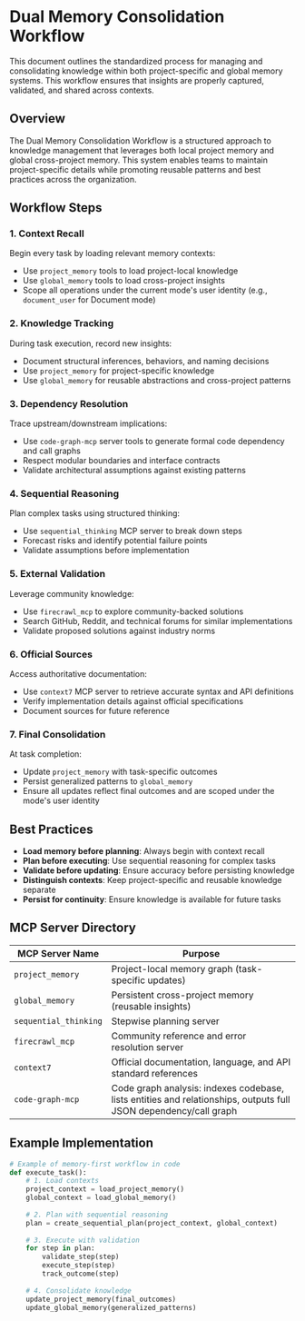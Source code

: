 # Dual Memory Consolidation Workflow

This document outlines the standardized process for managing and consolidating knowledge within both project-specific and global memory systems. This workflow ensures that insights are properly captured, validated, and shared across contexts.

## Overview

The Dual Memory Consolidation Workflow is a structured approach to knowledge management that leverages both local project memory and global cross-project memory. This system enables teams to maintain project-specific details while promoting reusable patterns and best practices across the organization.

## Workflow Steps

### 1. Context Recall
Begin every task by loading relevant memory contexts:
- Use `project_memory` tools to load project-local knowledge
- Use `global_memory` tools to load cross-project insights
- Scope all operations under the current mode's user identity (e.g., `document_user` for Document mode)

### 2. Knowledge Tracking
During task execution, record new insights:
- Document structural inferences, behaviors, and naming decisions
- Use `project_memory` for project-specific knowledge
- Use `global_memory` for reusable abstractions and cross-project patterns

### 3. Dependency Resolution
Trace upstream/downstream implications:
- Use `code-graph-mcp` server tools to generate formal code dependency and call graphs
- Respect modular boundaries and interface contracts
- Validate architectural assumptions against existing patterns

### 4. Sequential Reasoning
Plan complex tasks using structured thinking:
- Use `sequential_thinking` MCP server to break down steps
- Forecast risks and identify potential failure points
- Validate assumptions before implementation

### 5. External Validation
Leverage community knowledge:
- Use `firecrawl_mcp` to explore community-backed solutions
- Search GitHub, Reddit, and technical forums for similar implementations
- Validate proposed solutions against industry norms

### 6. Official Sources
Access authoritative documentation:
- Use `context7` MCP server to retrieve accurate syntax and API definitions
- Verify implementation details against official specifications
- Document sources for future reference

### 7. Final Consolidation
At task completion:
- Update `project_memory` with task-specific outcomes
- Persist generalized patterns to `global_memory`
- Ensure all updates reflect final outcomes and are scoped under the mode's user identity

## Best Practices

- **Load memory before planning**: Always begin with context recall
- **Plan before executing**: Use sequential reasoning for complex tasks
- **Validate before updating**: Ensure accuracy before persisting knowledge
- **Distinguish contexts**: Keep project-specific and reusable knowledge separate
- **Persist for continuity**: Ensure knowledge is available for future tasks

## MCP Server Directory

| MCP Server Name | Purpose |
|----------------|---------|
| `project_memory` | Project-local memory graph (task-specific updates) |
| `global_memory` | Persistent cross-project memory (reusable insights) |
| `sequential_thinking` | Stepwise planning server |
| `firecrawl_mcp` | Community reference and error resolution server |
| `context7` | Official documentation, language, and API standard references |
| `code-graph-mcp` | Code graph analysis: indexes codebase, lists entities and relationships, outputs full JSON dependency/call graph |

## Example Implementation

```python
# Example of memory-first workflow in code
def execute_task():
    # 1. Load contexts
    project_context = load_project_memory()
    global_context = load_global_memory()
    
    # 2. Plan with sequential reasoning
    plan = create_sequential_plan(project_context, global_context)
    
    # 3. Execute with validation
    for step in plan:
        validate_step(step)
        execute_step(step)
        track_outcome(step)
    
    # 4. Consolidate knowledge
    update_project_memory(final_outcomes)
    update_global_memory(generalized_patterns)